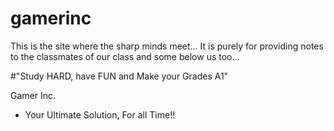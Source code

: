 # gamerinc
This is the site where the sharp minds meet...
It is purely for providing notes to the classmates of our class and some below us too...

#"Study HARD, have FUN and Make your Grades A1"

Gamer Inc. 
- Your Ultimate Solution, For all Time!!
